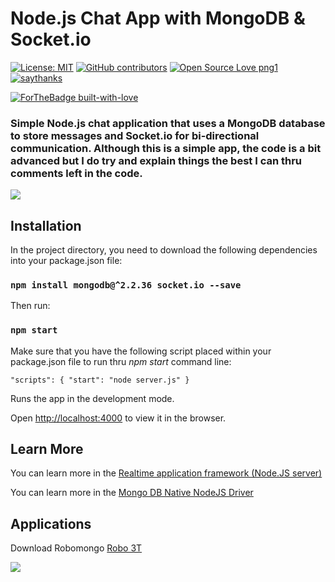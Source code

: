 # Node.js Chat App with MongoDB & Socket.io

[![License: MIT](https://img.shields.io/badge/License-MIT-yellow.svg)](https://opensource.org/licenses/MIT) [![GitHub contributors](https://img.shields.io/github/contributors/Naereen/StrapDown.js.svg)](https://GitHub.com/Naereen/StrapDown.js/graphs/contributors/) [![Open Source Love png1](https://badges.frapsoft.com/os/v1/open-source.png?v=103)](https://github.com/ellerbrock/open-source-badges/) [![saythanks](https://img.shields.io/badge/say-thanks-ff69b4.svg)](https://saythanks.io/to/kennethreitz)

[![ForTheBadge built-with-love](http://ForTheBadge.com/images/badges/built-with-love.svg)](https://GitHub.com/Naereen/)

### Simple Node.js chat application that uses a MongoDB database to store messages and Socket.io for bi-directional communication. Although this is a simple app, the code is a bit advanced but I do try and explain things the best I can thru comments left in the code. 

![](img/mongo-chat.png)

## Installation

In the project directory, you need to download the following dependencies into your package.json file:

### `npm install mongodb@^2.2.36 socket.io --save`

Then run:

### `npm start`

Make sure that you have the following script placed within your package.json file to run thru *npm start* command line:

` "scripts": {
    "start": "node server.js"
  }
  `

Runs the app in the development mode.

Open [http://localhost:4000](http://localhost:4000) to view it in the browser.

## Learn More

You can learn more in the [Realtime application framework (Node.JS server)](https://github.com/socketio/socket.io)

You can learn more in the [Mongo DB Native NodeJS Driver](https://github.com/mongodb/node-mongodb-native)

## Applications

Download Robomongo [Robo 3T](https://robomongo.org/)

![](img/code.png)